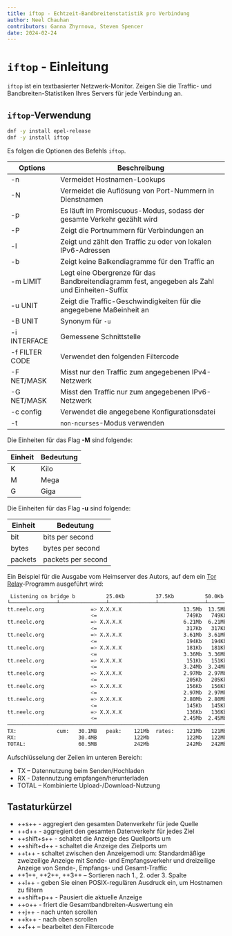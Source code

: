 ```yaml
---
title: iftop - Echtzeit-Bandbreitenstatistik pro Verbindung
author: Neel Chauhan
contributors: Ganna Zhyrnova, Steven Spencer
date: 2024-02-24
---
```


# `iftop` - Einleitung

`iftop` ist ein textbasierter Netzwerk-Monitor. Zeigen Sie die Traffic- und Bandbreiten-Statistiken Ihres Servers für jede Verbindung an.

## `iftop`-Verwendung

```bash
dnf -y install epel-release
dnf -y install iftop
```

Es folgen die Optionen des Befehls `iftop`.

| Options        | Beschreibung                                                                                   |
| -------------- | ---------------------------------------------------------------------------------------------- |
| -n             | Vermeidet Hostnamen-Lookups                                                                    |
| -N             | Vermeidet die Auflösung von Port-Nummern in Dienstnamen                                        |
| -p             | Es läuft im Promiscuous-Modus, sodass der gesamte Verkehr gezählt wird                         |
| -P             | Zeigt die Portnummern für Verbindungen an                                                      |
| -l             | Zeigt und zählt den Traffic zu oder von lokalen IPv6-Adressen                                  |
| -b             | Zeigt keine Balkendiagramme für den Traffic an                                                 |
| -m LIMIT       | Legt eine Obergrenze für das Bandbreitendiagramm fest, angegeben als Zahl und Einheiten-Suffix |
| -u UNIT        | Zeigt die Traffic-Geschwindigkeiten für die angegebene Maßeinheit an                           |
| -B UNIT        | Synonym für `-u`                                                                               |
| -i INTERFACE   | Gemessene Schnittstelle                                                                        |
| -f FILTER CODE | Verwendet den folgenden Filtercode                                                             |
| -F NET/MASK    | Misst nur den Traffic zum angegebenen IPv4-Netzwerk                                            |
| -G NET/MASK    | Misst den Traffic nur zum angegebenen IPv6-Netzwerk                                            |
| -c config      | Verwendet die angegebene Konfigurationsdatei                                                   |
| -t             | `non-ncurses`-Modus verwenden                                                                  |

Die Einheiten für das Flag **-M** sind folgende:

| Einheit | Bedeutung |
| ------- | --------- |
| K       | Kilo      |
| M       | Mega      |
| G       | Giga      |

Die Einheiten für das Flag **-u** sind folgende:

| Einheit | Bedeutung          |
| ------- | ------------------ |
| bit     | bits per second    |
| bytes   | bytes per second   |
| packets | packets per second |

Ein Beispiel für die Ausgabe vom Heimserver des Autors, auf dem ein [Tor](https://www.torproject.org/) [Relay](https://community.torproject.org/relay/types-of-relays/)-Programm ausgeführt wird:

```bash
 Listening on bridge b          25.0Kb          37.5Kb          50.0Kb    62.5Kb
└───────────────┴───────────────┴───────────────┴───────────────┴───────────────
tt.neelc.org               => X.X.X.X                    13.5Mb  13.5Mb  13.5Mb
                           <=                             749Kb   749Kb   749Kb
tt.neelc.org               => X.X.X.X                    6.21Mb  6.21Mb  6.21Mb
                           <=                             317Kb   317Kb   317Kb
tt.neelc.org               => X.X.X.X                    3.61Mb  3.61Mb  3.61Mb
                           <=                             194Kb   194Kb   194Kb
tt.neelc.org               => X.X.X.X                     181Kb   181Kb   181Kb
                           <=                            3.36Mb  3.36Mb  3.36Mb
tt.neelc.org               => X.X.X.X                     151Kb   151Kb   151Kb
                           <=                            3.24Mb  3.24Mb  3.24Mb
tt.neelc.org               => X.X.X.X                    2.97Mb  2.97Mb  2.97Mb
                           <=                             205Kb   205Kb   205Kb
tt.neelc.org               => X.X.X.X                     156Kb   156Kb   156Kb
                           <=                            2.97Mb  2.97Mb  2.97Mb
tt.neelc.org               => X.X.X.X                    2.80Mb  2.80Mb  2.80Mb
                           <=                             145Kb   145Kb   145Kb
tt.neelc.org               => X.X.X.X                     136Kb   136Kb   136Kb
                           <=                            2.45Mb  2.45Mb  2.45Mb
────────────────────────────────────────────────────────────────────────────────
TX:             cum:   30.1MB   peak:    121Mb  rates:    121Mb   121Mb   121Mb
RX:                    30.4MB            122Mb            122Mb   122Mb   122Mb
TOTAL:                 60.5MB            242Mb            242Mb   242Mb   242Mb
```

Aufschlüsselung der Zeilen im unteren Bereich:

- TX – Datennutzung beim Senden/Hochladen
- RX - Datennutzung empfangen/herunterladen
- TOTAL – Kombinierte Upload-/Download-Nutzung

## Tastaturkürzel

- \++s++ - aggregiert den gesamten Datenverkehr für jede Quelle
- \++d++ - aggregiert den gesamten Datenverkehr für jedes Ziel
- \++shift+s++ - schaltet die Anzeige des Quellports um
- \++shift+d++ - schaltet die Anzeige des Zielports um
- \++t++ - schaltet zwischen den Anzeigemodi um: Standardmäßige zweizeilige Anzeige mit Sende- und Empfangsverkehr und dreizeilige Anzeige von Sende-, Empfangs- und Gesamt-Traffic
- \++1++, ++2++, ++3++ – Sortieren nach 1., 2. oder 3. Spalte
- \++l++ - geben Sie einen POSIX-regulären Ausdruck ein, um Hostnamen zu filtern
- \++shift+p++ - Pausiert die aktuelle Anzeige
- \++o++ - friert die Gesamtbandbreiten-Auswertung ein
- \++j++ - nach unten scrollen
- \++k++ - nach oben scrollen
- \++f++ – bearbeitet den Filtercode
